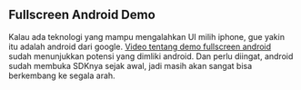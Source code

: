 ## Fullscreen Android Demo

Kalau ada teknologi yang mampu mengalahkan UI milih iphone, gue yakin itu adalah android dari google. [Video tentang demo fullscreen android](http://androidcommunity.com/first-live-images-of-fullscreen-android-demo-20080528/) sudah menunjukkan potensi yang dimliki android. Dan perlu diingat, android sudah membuka SDKnya sejak awal, jadi masih akan sangat bisa berkembang ke segala arah.

<!-- {"time": "2008-05-28 19:07:42", "title": "Fullscreen Android Demo"} -->
